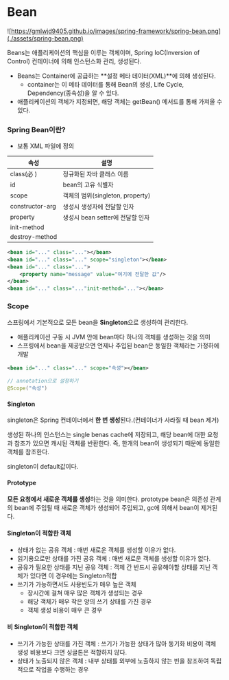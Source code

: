 # Bean

![https://gmlwjd9405.github.io/images/spring-framework/spring-bean.png](./assets/spring-bean.png)

Beans는 애플리케이션의 핵심을 이루는 객체이며,  Spring IoC(Inversion of Control) 컨테이너에 의해 인스턴스화 관리, 생성된다.

- Beans는 Container에 공급하는 **설정 메타 데이터(XML)**에 의해 생성된다.
  - container는 이 메타 데이터를 통해 Bean의 생성, Life Cycle, Dependency(종속성)을 알 수 있다.
- 애플리케이션의 객체가 지정되면, 해당 객체는 getBean() 메서드를 통해 가져올 수 있다.



### Spring Bean이란?

- 보통 XML 파일에 정의

| 속성            | 설명                             |
| --------------- | -------------------------------- |
| class(必 )      | 정규화된 자바 클래스 이름        |
| id              | bean의 고유 식별자               |
| scope           | 객체의 범위(singleton, property) |
| constructor-arg | 생성시 생성자에 전달할 인자      |
| property        | 생성시 bean setter에 전달할 인자 |
| init-method     |                                  |
| destroy-method  |                                  |

```xml
<bean id="..." class="..."></bean>
<bean id="..." class="..." scope="singleton"></bean>
<bean id="..." class="...">
	<property name="message" value="여기에 전달한 값"/>
</bean>
<bean id="..." class="..."init-method="..."></bean>
```



### Scope

스프링에서 기본적으로 모든 bean을 **Singleton**으로 생성하여 관리한다.

- 애플리케이션 구동 시 JVM 안에 bean마다 하나의 객체를 생성하는 것을 의미
- 스프링에서 bean을 제공받으면 언제나 주입된 bean은 동일한 객체라는 가정하에 개발

```xml
<bean id="..." class="..." scope="속성"></bean>
```

```java
// annotation으로 설정하기
@Scope("속성")
```

#### Singleton

singleton은 Spring 컨테이너에서 **한 번 생성**된다.(컨테이너가 사라질 때 bean 제거)

생성된 하나의 인스턴스는 single benas cache에 저장되고, 해당 bean에 대한 요청과 참조가 있으면 캐시된 객체를 반환한다. 즉, 한개의 bean이 생성되기 때문에 동일한 객체를 참조한다.

singleton이 default값이다.

#### Prototype

**모든 요청에서 새로운 객체를 생성**하는 것을 의미한다. prototype bean은 의존성 관계의 bean에 주입될 때 새로운 객체가 생성되어 주입되고, gc에 의해서 bean이 제거된다.



#### Singleton이 적합한 객체

- 상태가 없는 공유 객체 : 매번 새로운 객체를 생성할 이유가 없다.
- 읽기용으로만 상태를 가진 공유 객체 : 매번 새로운 객체를 생성할 이유가 없다.
- 공유가 필요한 상태를 지닌 공유 객체 : 객체 간 반드시 공유해야할 상태를 지닌 객체가 있다면 이 경우에는 Singleton적합
- 쓰기가 가능하면서도 사용빈도가 매우 높은 객체 
  - 장시간에 걸쳐 매우 많은 객체가 생성되는 경우
  - 해당 객체가 매우 작은 양의 쓰기 상태를 가진 경우
  - 객체 생성 비용이 매우 큰 경우

#### 비 Singleton이 적합한 객체

- 쓰기가 가능한 상태를 가진 객체 : 쓰기가 가능한 상태가 많아 동기화 비용이 객체 생성 비용보다 크면 싱글톤은 적합하지 않다.
- 상태가 노출되지 않은 객체 : 내부 상태를 외부에 노출하지 않는 빈을 참조하여 독립적으로 작업을 수행하는 경우